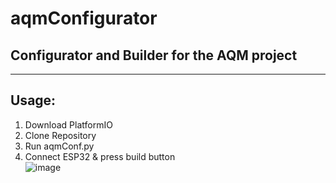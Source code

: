# aqmConfigurator
## Configurator and Builder for the AQM project
---
## Usage:
1. Download PlatformIO
2. Clone Repository
3. Run aqmConf.py
4. Connect ESP32 & press build button  
![image](https://user-images.githubusercontent.com/79058712/164645347-f467bc17-8681-4dae-a66c-7934d30538e6.png)
